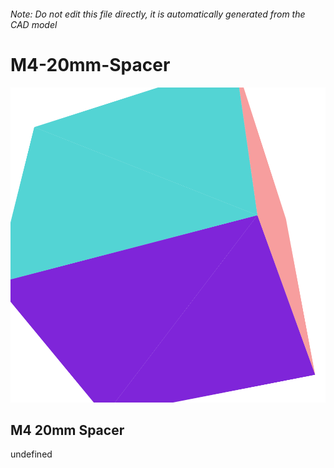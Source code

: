###### Note: Do not edit this file directly, it is automatically generated from the CAD model

# M4-20mm-Spacer

![](/project.svg)

## M4 20mm Spacer


undefined


